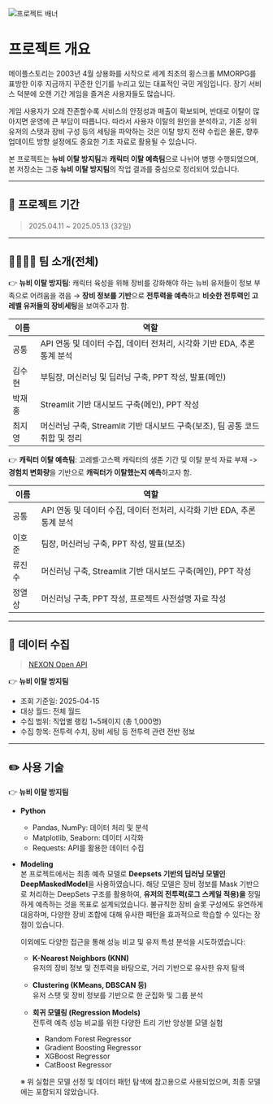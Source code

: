 ![프로젝트 배너](https://file.nexon.com/NxFile/download/FileDownloader.aspx?oidFile=5485424096059594172)

# 프로젝트 개요
메이플스토리는 2003년 4월 상용화를 시작으로 세계 최초의 횡스크롤 MMORPG를 표방한 이후 지금까지 꾸준한 인기를 누리고 있는 대표적인 국민 게임입니다. 장기 서비스 덕분에 오랜 기간 게임을 즐겨온 사용자들도 많습니다. 

게임 사용자가 오래 잔존할수록 서비스의 안정성과 매출이 확보되며, 반대로 이탈이 많아지면 운영에 큰 부담이 따릅니다. 따라서 사용자 이탈의 원인을 분석하고, 기존 상위 유저의 스탯과 장비 구성 등의 세팅을 파악하는 것은 이탈 방지 전략 수립은 물론, 향후 업데이트 방향 설정에도 중요한 기초 자료로 활용될 수 있습니다. 

본 프로젝트는 **뉴비 이탈 방지팀**과 **캐릭터 이탈 예측팀**으로 나뉘어 병행 수행되었으며, 본 저장소는 그중 **뉴비 이탈 방지팀**의 작업 결과를 중심으로 정리되어 있습니다.

<hr/>

## 📅 프로젝트 기간
> 2025.04.11 ~ 2025.05.13 (32일)

<hr/>
  
## 👨‍👩‍👧‍👦 팀 소개(전체)
👉 **뉴비 이탈 방지팀**: 캐릭터 육성을 위해 장비를 강화해야 하는 뉴비 유저들이 정보 부족으로 어려움을 겪음 → **장비 정보를 기반**으로 **전투력을 예측**하고 **비슷한 전투력인 고레벨 유저들의 장비세팅**을 보여주고자 함.
  
| 이름  | 역할           |
|-----|--------------|
| 공통 | API 연동 및 데이터 수집, 데이터 전처리, 시각화 기반 EDA, 추론통계 분석 |
| 김수현 | 부팀장, 머신러닝 및 딥러닝 구축, PPT 작성, 발표(메인) |
| 박재홍 | Streamlit 기반 대시보드 구축(메인), PPT 작성  |
| 최지영 | 머신러닝 구축, Streamlit 기반 대시보드 구축(보조), 팀 공통 코드 취합 및 정리 |

👉 **캐릭터 이탈 예측팀**: 고레벨·고스펙 캐릭터의 생존 기간 및 이탈 분석 자료 부재 -> **경험치 변화량**을 기반으로 **캐릭터가 이탈했는지 예측**하고자 함.

| 이름  | 역할           |
|-----|--------------|
| 공통 | API 연동 및 데이터 수집, 데이터 전처리, 시각화 기반 EDA, 추론통계 분석 |
| 이호준 | 팀장, 머신러닝 구축, PPT 작성, 발표(보조) |
| 류진수 | 머신러닝 구축, Streamlit 기반 대시보드 구축(메인), PPT 작성 |
| 정열상 | 머신러닝 구축, PPT 작성, 프로젝트 사전설명 자료 작성  |

<hr/>

## 🧾 데이터 수집
> [NEXON Open API](https://openapi.nexon.com/ko/game/maplestory/?id=14)

👉 **뉴비 이탈 방지팀** 
- 조회 기준일: 2025-04-15
- 대상 월드: 전체 월드
- 수집 범위: 직업별 랭킹 1~5페이지 (총 1,000명)
- 수집 항목: 전투력 수치, 장비 세팅 등 전투력 관련 전반 정보

<hr/>

## ✏️ 사용 기술
👉 **뉴비 이탈 방지팀** 
- **Python**
  - Pandas, NumPy: 데이터 처리 및 분석
  - Matplotlib, Seaborn: 데이터 시각화
  - Requests: API를 활용한 데이터 수집

- **Modeling** <br>
본 프로젝트에서는 최종 예측 모델로 **Deepsets 기반의 딥러닝 모델인 DeepMaskedModel**을 사용하였습니다. 해당 모델은 장비 정보를 Mask 기반으로 처리하는 DeepSets 구조를 활용하여, **유저의 전투력(로그 스케일 적용)을** 정밀하게 예측하는 것을 목표로 설계되었습니다. 불규칙한 장비 슬롯 구성에도 유연하게 대응하며, 다양한 장비 조합에 대해 유사한 패턴을 효과적으로 학습할 수 있다는 장점이 있습니다.

  이외에도 다양한 접근을 통해 성능 비교 및 유저 특성 분석을 시도하였습니다:

    - **K-Nearest Neighbors (KNN)**  
  유저의 장비 정보 및 전투력을 바탕으로, 거리 기반으로 유사한 유저 탐색

    - **Clustering (KMeans, DBSCAN 등)**  
  유저 스탯 및 장비 정보를 기반으로 한 군집화 및 그룹 분석

    - **회귀 모델링 (Regression Models)**  
  전투력 예측 성능 비교를 위한 다양한 트리 기반 앙상블 모델 실험
      - Random Forest Regressor  
      - Gradient Boosting Regressor  
      - XGBoost Regressor  
      - CatBoost Regressor

    ※ 위 실험은 모델 선정 및 데이터 패턴 탐색에 참고용으로 사용되었으며, 최종 모델에는 포함되지 않았습니다.
